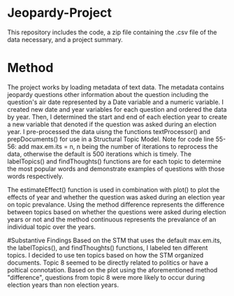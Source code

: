 # Jeopardy-Project
This repository includes the code, a zip file containing the .csv file of the data necessary, and a project summary. 

# Method
The project works by loading metadata of text data. The metadata contains jeopardy questions other information about the question including the question's air date represented by a Date variable and a numeric variable. 
I created new date and year variables for each question and ordered the data by year. Then, I determined the start and end of each election year to create a new variable that denoted if the question was asked during an election year. 
I pre-processed the data uisng the functions textProcessor() and prepDocuments() for use in a Structural Topic Model. Note for code line 55-56: add max.em.its = n, n being the number of iterations to reprocess the data, otherwise the default is 500 iterations which is timely. 
The labelTopics() and findThoughts() functions are for each topic to determine the most popular words and demonstrate examples of questions with those words respectively. 

The estimateEffect() function is used in combination with plot() to plot the effects of year and whether the question was asked during an election year on topic prevalance. Using the method difference represents the difference between topics based on whether the questions were asked during election years or not and the method continuous represents the prevalance of an individual topic over the years. 

#Substantive Findings 
Based on the STM that uses the default max.em.its, the labelTopics(), and findThoughts() functions, I labeled ten different topics. I decided to use ten topics based on how the STM organized documents. Topic 8 seemed to be directly related to politics or have a poltical connotation. Based on the plot using the aforementioned method "difference", questions from topic 8 were more likely to occur during election years than non election years. 
